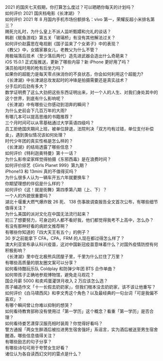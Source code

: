 2021 的国庆七天假期，你打算怎么度过？可以晒晒你每天的计划吗？  
如何评价 2021 国庆档电影《长津湖》？  
如何评价 2021 年 8 月国内手机市场份额排名：vivo 第一，荣耀反超小米排名第三？  
赐死允礼时，为什么皇上不派人监听甄嬛和允礼的谈话？  
韩剧《鱿鱼游戏》第五关「玻璃桥」有没有其他解法过关？  
如何评价赵露思在电视剧《国子监来了个女弟子》中的表现？  
《教父》中，女婿家暴女儿，老教父为什么不管？  
用极端落后技术（至少落后两代）造先进武器会造出什么奇葩来？  
iOS 15.0.1 正式版推送，更新了哪些内容？新 iPhone 更好用了吗？  
演员拍戏时用的枪有后坐力吗？  
如果你的超能力是每天零点抹消你的不良状态，你会如何利用这个超能力?  
《长津湖》中长津湖总攻发起时的冲锋是拍摄需要还是真实战术？  
分手后的后劲有多大？  
数学证明费了这么大劲把这些东西证明出来，对一个人的人生、对我们身处其中的这个世界，到底有什么影响呢？  
《长津湖》中有哪些让你感动到泪奔的瞬间？  
为什么史前会下几百万年的大雨?  
有哪几本可以提高思维的书籍推荐？  
三个月时间可以从零基础通过大学英语四级吗？  
员工拒绝国庆期间上班，被单位辞退，法院判决「双方均有过错，单位支付补偿金」，遇到类似情况该如何处理？  
时代少年团的真实性格是怎么样的？  
《长津湖》的结局透露了哪些信息？  
如何评价《特利迦奥特曼》第十一话？  
为什么影帝梁家辉觉得拍摄《东邪西毒》是在浪费时间？  
如何评价综艺《Girls Planet 999》第九期？  
iPhone13 和 13mini 真的不值得买吗？  
为什么很多人认为一辆车开五六年就要换车？  
你期望理想的伴侣是什么样的？  
如何评价《这！就是街舞》第四季第八期（上、下）？  
一个人的外貌很重要吗？  
湖北十堰重大燃气爆炸致 26 死、 138 伤事故调查报告全文首次公布，有哪些细节值得关注？  
为什么美国的派对文化在中国无法流行起来？  
初三了想要努力，可身边的人都不看好我，他们都觉得我考不上高中，怎么办？  
有没有那种好看的病娇文推荐啊？  
有哪些你知道的「四大天王有五个」的例子？  
30 岁之前能拿下 CFA，CPA，FRM 的人现在都过得怎么样了？  
澳大利亚宣布承认科兴疫苗，这对中国新冠疫苗意味着什么？对国外疫情防控有何积极影响？  
《长津湖》里中在北极熊兵团屋子里，千里为什么拦住了万里？  
有哪些高质量的朋友圈文案可以分享？  
如何看待酷玩乐队 Coldplay 和防弹少年团 BTS 合作单曲？  
如何带孩子正确地参观博物馆，避免走马观花？  
国企月薪  5000 和卖鸡蛋灌饼月收入 2 万应该怎么选？  
孩子编造作文「十一长假去奶奶家」，但我们根本没去奶奶家，该不该让他重写？  
如何评价《白马啸西风》和李文秀这个角色？以及最经典的一句台词「可是我偏不喜欢」？  
有哪个瞬间曾让你难以抑制的想哭？  
如何看待教育部称没有使用过「第一学历」这个概念？看重「第一学历」是否合理？  
如何看待娄艺潇穿汉服亮相时装周？你觉得好看吗？  
警方通报「两女生醉酒后被拉进男生宿舍强奸」系谣言，实为酒后被送至男生宿舍醒酒，哪些信息值得关注？  
有哪些励志的句子分享？  
有哪些诗句可用于夸赞女生好看？  
诸位认为各自读西幻文时的雷点是什么？  
